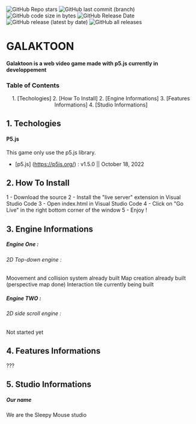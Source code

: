 ![GitHub Repo stars](https://img.shields.io/github/stars/jackytuneur/galaktoon?style=for-the-badge) ![GitHub last commit (branch)](https://img.shields.io/github/last-commit/jackytuneur/galaktoon/main?style=for-the-badge) ![GitHub code size in bytes](https://img.shields.io/github/languages/code-size/JackyTUneur/galaktoon?style=for-the-badge) ![GitHub Release Date](https://img.shields.io/github/release-date/jackytuneur/galaktoon?style=for-the-badge) ![GitHub release (latest by date)](https://img.shields.io/github/v/release/jackytuneur/galaktoon?style=for-the-badge) ![GitHub all releases](https://img.shields.io/github/downloads/jackytuneur/galaktoon/total?style=for-the-badge)

# GALAKTOON
#### Galaktoon is a web video game made with p5.js currently in developpement

### Table of Contents

<div align = "center">
1. [Techologies]
2. [How To Install]
2. [Engine Informations]
3. [Features Informations]
4. [Studio Informations]
</div>

## 1. Techologies

#### P5.js

This game only use the p5.js library.
* [p5.js] (https://p5js.org/) : v1.5.0 || October 18, 2022

## 2. How To Install

1 - Download the source
2 - Install the "live server" extension in Visual Studio Code
3 - Open index.html in Visual Studio Code 
4 - Click on "Go Live" in the right bottom corner of the window
5 - Enjoy !

## 3. Engine Informations

##### Engine One :

###### 2D Top-down engine :

Moovement and collision system already built
Map creation already built (perspective map done) 
Interaction tile currently being built

##### Engine TWO :

###### 2D side scroll engine :

Not started yet

## 4. Features Informations

???

## 5. Studio Informations

##### Our name

We are the Sleepy Mouse studio

